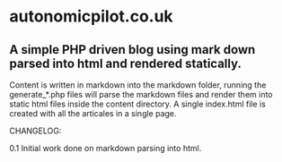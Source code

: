 autonomicpilot.co.uk
====================
A simple PHP driven blog using mark down parsed into html and rendered statically.
----------------------------------------------------------------------------------

Content is written in markdown into the markdown folder,
running the generate_*.php files will parse the markdown files and render them into static html files inside the content directory.
A single index.html file is created with all the articales in a single page.

CHANGELOG:

0.1
Initial work done on markdown parsing into html.
